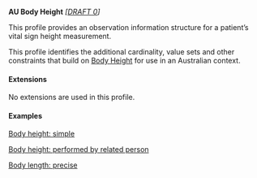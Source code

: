 **AU Body Height** *[[DRAFT 0](guidance.html)]*

This profile provides an observation information structure for a patient’s vital sign height measurement.

This profile identifies the additional cardinality, value sets and other constraints that build on [Body Height](http://hl7.org/fhir/StructureDefinition/bodyheight) for use in an Australian context. 


#### Extensions

No extensions are used in this profile.


#### Examples

[Body height: simple](Observation-bodyheight-example0.html)

[Body height: performed by related person](Observation-bodyheight-example1.html)

[Body length: precise](Observation-bodyheight-example2.html)
